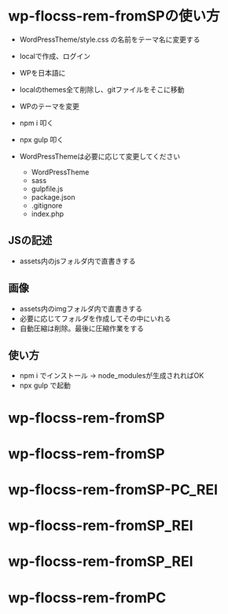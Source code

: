 # wp-flocss-rem-fromSPの使い方

- WordPressTheme/style.css の名前をテーマ名に変更する
- localで作成、ログイン
- WPを日本語に
- localのthemes全て削除し、gitファイルをそこに移動
- WPのテーマを変更
- npm i 叩く
- npx gulp 叩く


- WordPressThemeは必要に応じて変更してください
	- WordPressTheme
	- sass
	- gulpfile.js
	- package.json
	- .gitignore
	- index.php

## JSの記述
- assets内のjsフォルダ内で直書きする


## 画像
- assets内のimgフォルダ内で直書きする
- 必要に応じてフォルダを作成してその中にいれる
- 自動圧縮は削除。最後に圧縮作業をする

## 使い方
- npm i でインストール → node_modulesが生成されればOK
- npx gulp で起動
# wp-flocss-rem-fromSP
# wp-flocss-rem-fromSP
# wp-flocss-rem-fromSP-PC_REI
# wp-flocss-rem-fromSP_REI
# wp-flocss-rem-fromSP_REI
# wp-flocss-rem-fromPC
